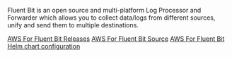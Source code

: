 Fluent Bit is an open source and multi-platform Log Processor and Forwarder which allows you to collect data/logs from 
different sources, unify and send them to multiple destinations.

[AWS For Fluent Bit Releases](https://github.com/aws/aws-for-fluent-bit/releases)
[AWS For Fluent Bit Source](https://github.com/aws/aws-for-fluent-bit)
[AWS For Fluent Bit Helm chart configuration](https://github.com/aws/eks-charts/blob/master/stable/aws-for-fluent-bit/README.md)